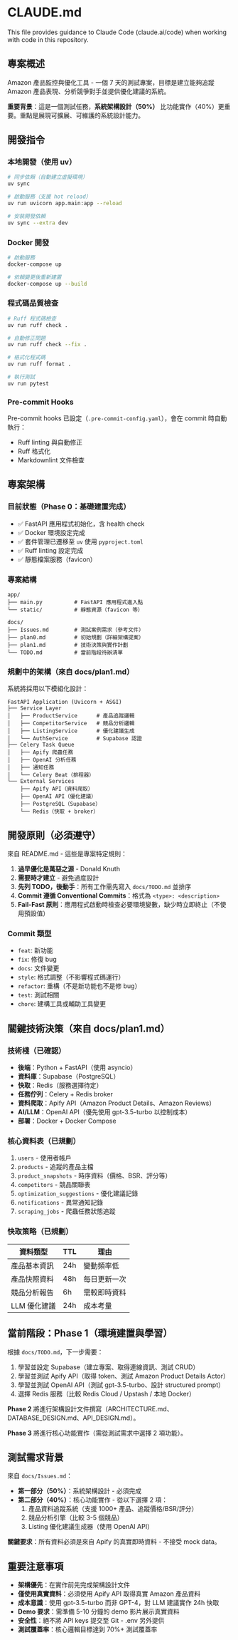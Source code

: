 # CLAUDE.md

This file provides guidance to Claude Code (claude.ai/code) when working with code in this repository.

## 專案概述

Amazon 產品監控與優化工具 - 一個 7 天的測試專案，目標是建立能夠追蹤 Amazon 產品表現、分析競爭對手並提供優化建議的系統。

**重要背景**：這是一個測試任務，**系統架構設計（50%）** 比功能實作（40%）更重要。重點是展現可擴展、可維護的系統設計能力。

## 開發指令

### 本地開發（使用 uv）

```bash
# 同步依賴（自動建立虛擬環境）
uv sync

# 啟動服務（支援 hot reload）
uv run uvicorn app.main:app --reload

# 安裝開發依賴
uv sync --extra dev
```

### Docker 開發

```bash
# 啟動服務
docker-compose up

# 依賴變更後重新建置
docker-compose up --build
```

### 程式碼品質檢查

```bash
# Ruff 程式碼檢查
uv run ruff check .

# 自動修正問題
uv run ruff check --fix .

# 格式化程式碼
uv run ruff format .

# 執行測試
uv run pytest
```

### Pre-commit Hooks

Pre-commit hooks 已設定（`.pre-commit-config.yaml`），會在 commit 時自動執行：

- Ruff linting 與自動修正
- Ruff 格式化
- Markdownlint 文件檢查

## 專案架構

### 目前狀態（Phase 0：基礎建置完成）

- ✅ FastAPI 應用程式初始化，含 health check
- ✅ Docker 環境設定完成
- ✅ 套件管理已遷移至 `uv` 使用 `pyproject.toml`
- ✅ Ruff linting 設定完成
- ✅ 靜態檔案服務（favicon）

### 專案結構

```text
app/
├── main.py          # FastAPI 應用程式進入點
└── static/          # 靜態資源（favicon 等）

docs/
├── Issues.md        # 測試案例需求（參考文件）
├── plan0.md         # 初始規劃（詳細架構提案）
├── plan1.md         # 技術決策與實作計劃
└── TODO.md          # 當前階段待辦清單
```

### 規劃中的架構（來自 docs/plan1.md）

系統將採用以下模組化設計：

```text
FastAPI Application (Uvicorn + ASGI)
├── Service Layer
│   ├── ProductService      # 產品追蹤邏輯
│   ├── CompetitorService   # 競品分析邏輯
│   ├── ListingService      # 優化建議生成
│   └── AuthService         # Supabase 認證
├── Celery Task Queue
│   ├── Apify 爬蟲任務
│   ├── OpenAI 分析任務
│   ├── 通知任務
│   └── Celery Beat（排程器）
└── External Services
    ├── Apify API（資料爬取）
    ├── OpenAI API（優化建議）
    ├── PostgreSQL（Supabase）
    └── Redis（快取 + broker）
```

## 開發原則（必須遵守）

來自 README.md - 這些是專案特定規則：

1. **過早優化是萬惡之源** - Donald Knuth
2. **需要時才建立** - 避免過度設計
3. **先列 TODO，後動手**：所有工作需先寫入 `docs/TODO.md` 並排序
4. **Commit 遵循 Conventional Commits**：格式為 `<type>: <description>`
5. **Fail-Fast 原則**：應用程式啟動時檢查必要環境變數，缺少時立即終止（不使用預設值）

### Commit 類型

- `feat`: 新功能
- `fix`: 修復 bug
- `docs`: 文件變更
- `style`: 格式調整（不影響程式碼運行）
- `refactor`: 重構（不是新功能也不是修 bug）
- `test`: 測試相關
- `chore`: 建構工具或輔助工具變更

## 關鍵技術決策（來自 docs/plan1.md）

### 技術棧（已確認）

- **後端**：Python + FastAPI（使用 asyncio）
- **資料庫**：Supabase（PostgreSQL）
- **快取**：Redis（服務選擇待定）
- **任務佇列**：Celery + Redis broker
- **資料爬取**：Apify API（Amazon Product Details、Amazon Reviews）
- **AI/LLM**：OpenAI API（優先使用 gpt-3.5-turbo 以控制成本）
- **部署**：Docker + Docker Compose

### 核心資料表（已規劃）

1. `users` - 使用者帳戶
2. `products` - 追蹤的產品主檔
3. `product_snapshots` - 時序資料（價格、BSR、評分等）
4. `competitors` - 競品關聯表
5. `optimization_suggestions` - 優化建議記錄
6. `notifications` - 異常通知記錄
7. `scraping_jobs` - 爬蟲任務狀態追蹤

### 快取策略（已規劃）

| 資料類型 | TTL | 理由 |
|---------|-----|------|
| 產品基本資訊 | 24h | 變動頻率低 |
| 產品快照資料 | 48h | 每日更新一次 |
| 競品分析報告 | 6h | 需較即時資料 |
| LLM 優化建議 | 24h | 成本考量 |

## 當前階段：Phase 1（環境建置與學習）

根據 `docs/TODO.md`，下一步需要：

1. 學習並設定 Supabase（建立專案、取得連線資訊、測試 CRUD）
2. 學習並測試 Apify API（取得 token、測試 Amazon Product Details Actor）
3. 學習並測試 OpenAI API（測試 gpt-3.5-turbo、設計 structured prompt）
4. 選擇 Redis 服務（比較 Redis Cloud / Upstash / 本地 Docker）

**Phase 2** 將進行架構設計文件撰寫（ARCHITECTURE.md、DATABASE_DESIGN.md、API_DESIGN.md）。

**Phase 3** 將進行核心功能實作（需從測試需求中選擇 2 項功能）。

## 測試需求背景

來自 `docs/Issues.md`：

- **第一部分（50%）**：系統架構設計 - 必須完成
- **第二部分（40%）**：核心功能實作 - 從以下選擇 2 項：
  1. 產品資料追蹤系統（支援 1000+ 產品、追蹤價格/BSR/評分）
  2. 競品分析引擎（比較 3-5 個競品）
  3. Listing 優化建議生成器（使用 OpenAI API）

**關鍵要求**：所有資料必須是來自 Apify 的真實即時資料 - 不接受 mock data。

## 重要注意事項

- **架構優先**：在實作前先完成架構設計文件
- **僅使用真實資料**：必須使用 Apify API 取得真實 Amazon 產品資料
- **成本意識**：使用 gpt-3.5-turbo 而非 GPT-4，對 LLM 建議實作 24h 快取
- **Demo 要求**：需準備 5-10 分鐘的 demo 影片展示真實資料
- **安全性**：絕不將 API keys 提交至 Git - .env 另外提供
- **測試覆蓋率**：核心邏輯目標達到 70%+ 測試覆蓋率
